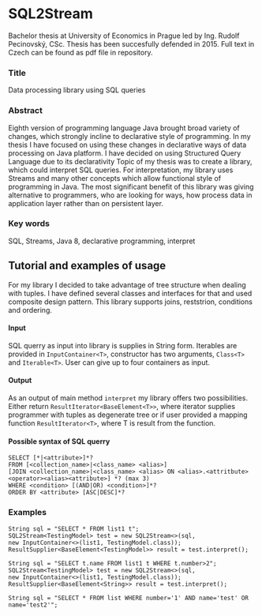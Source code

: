 # SQL2Stream

Bachelor thesis at University of Economics in Prague led by Ing. Rudolf Pecinovský, CSc. Thesis has been succesfully defended in 2015. Full text in Czech can be found as pdf file in repository.

### Title
Data processing library using SQL queries
### Abstract
Eighth version of programming language Java brought broad variety of changes, which strongly incline to declarative style of programming. In my thesis I have focused on using these changes in declarative ways of data processing on Java platform. I have decided on using Structured Query Language due to its declarativity Topic of my thesis was to create a library, which could interpret SQL queries. For interpretation, my library uses Streams and many other concepts which allow functional style of programming in Java. The most significant benefit of this library was giving alternative to programmers, who are looking for ways, how process data in application layer rather than on persistent layer.
### Key words
SQL, Streams, Java 8, declarative programming, interpret

## Tutorial and examples of usage
For my library I decided to take advantage of tree structure when dealing with tuples. I have defined several classes and interfaces for that and used composite design pattern. This library supports joins, reststrion, conditions and ordering.

#### Input
SQL querry as input into library is supplies in String form. Iterables are provided in `InputContainer<T>`, constructor has two arguments, `Class<T>` and `Iterable<T>`. User can give up to four containers as input.

#### Output
As an output of main method `interpret` my library offers two possibilities. Either return `ResultIterator<BaseElement<T>>`, where iterator supplies programmer with tuples as degenerate tree or if user provided a mapping function `ResultIterator<T>`, where T is result from the function.

#### Possible syntax of SQL querry
```
SELECT [*|<attribute>]*?
FROM [<collection_name>|<class_name> <alias>] 
[JOIN <collection_name>|<class_name> <alias> ON <alias>.<attritbute><operator><alias><attribute>] *? (max 3)
WHERE <condition> [(AND|OR) <condition>]*?
ORDER BY <attribute> [ASC|DESC]*?
```

### Examples
```
String sql = "SELECT * FROM list1 t";
SQL2Stream<TestingModel> test = new SQL2Stream<>(sql,
new InputContainer<>(list1, TestingModel.class));
ResultSupplier<BaseElement<TestingModel>> result = test.interpret();

String sql = "SELECT t.name FROM list1 t WHERE t.number>2";
SQL2Stream<TestingModel> test = new SQL2Stream<>(sql,
new InputContainer<>(list1, TestingModel.class));
ResultSupplier<BaseElement<String>> result = test.interpret();

String sql = "SELECT * FROM list WHERE number='1' AND name='test' OR
name='test2'";
```
